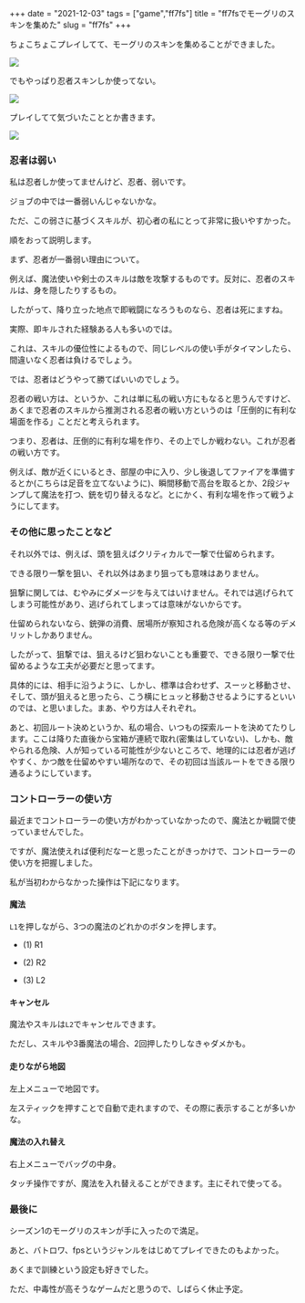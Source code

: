 +++
date = "2021-12-03"
tags = ["game","ff7fs"]
title = "ff7fsでモーグリのスキンを集めた"
slug = "ff7fs"
+++

ちょこちょこプレイしてて、モーグリのスキンを集めることができました。

![](https://raw.githubusercontent.com/syui/img/master/other/ff7fs_20211203_0006.png)

でもやっぱり忍者スキンしか使ってない。

![](https://raw.githubusercontent.com/syui/img/master/other/ff7fs_20211203_0007.png)

プレイしてて気づいたこととか書きます。

![](https://raw.githubusercontent.com/syui/img/master/other/ff7fs_20211203_0002.png)

### 忍者は弱い

私は忍者しか使ってませんけど、忍者、弱いです。

ジョブの中では一番弱いんじゃないかな。

ただ、この弱さに基づくスキルが、初心者の私にとって非常に扱いやすかった。

順をおって説明します。

まず、忍者が一番弱い理由について。

例えば、魔法使いや剣士のスキルは敵を攻撃するものです。反対に、忍者のスキルは、身を隠したりするもの。

したがって、降り立った地点で即戦闘になろうものなら、忍者は死にますね。

実際、即キルされた経験ある人も多いのでは。

これは、スキルの優位性によるもので、同じレベルの使い手がタイマンしたら、間違いなく忍者は負けるでしょう。

では、忍者はどうやって勝てばいいのでしょう。

忍者の戦い方は、というか、これは単に私の戦い方にもなると思うんですけど、あくまで忍者のスキルから推測される忍者の戦い方というのは「圧倒的に有利な場面を作る」ことだと考えられます。

つまり、忍者は、圧倒的に有利な場を作り、その上でしか戦わない。これが忍者の戦い方です。

例えば、敵が近くにいるとき、部屋の中に入り、少し後退してファイアを準備するとか(こちらは足音を立てないように)、瞬間移動で高台を取るとか、2段ジャンプして魔法を打つ、銃を切り替えるなど。とにかく、有利な場を作って戦うようにしてます。

### その他に思ったことなど

それ以外では、例えば、頭を狙えばクリティカルで一撃で仕留められます。

できる限り一撃を狙い、それ以外はあまり狙っても意味はありません。

狙撃に関しては、むやみにダメージを与えてはいけません。それでは逃げられてしまう可能性があり、逃げられてしまっては意味がないからです。

仕留められないなら、銃弾の消費、居場所が察知される危険が高くなる等のデメリットしかありません。

したがって、狙撃では、狙えるけど狙わないことも重要で、できる限り一撃で仕留めるような工夫が必要だと思ってます。

具体的には、相手に沿うように、しかし、標準は合わせず、スーッと移動させ、そして、頭が狙えると思ったら、こう横にヒュッと移動させるようにするといいのでは、と思いました。まあ、やり方は人それぞれ。

あと、初回ルート決めというか、私の場合、いつもの探索ルートを決めてたりします。ここは降りた直後から宝箱が連続で取れ(密集はしていない)、しかも、敵やられる危険、人が知っている可能性が少ないところで、地理的には忍者が逃げやすく、かつ敵を仕留めやすい場所なので、その初回は当該ルートをできる限り通るようにしています。

### コントローラーの使い方

最近までコントローラーの使い方がわかっていなかったので、魔法とか戦闘で使っていませんでした。

ですが、魔法使えれば便利だなーと思ったことがきっかけで、コントローラーの使い方を把握しました。

私が当初わからなかった操作は下記になります。

#### 魔法

`L1`を押しながら、3つの魔法のどれかのボタンを押します。

- (1) R1

- (2) R2

- (3) L2

#### キャンセル

魔法やスキルは`L2`でキャンセルできます。

ただし、スキルや3番魔法の場合、2回押したりしなきゃダメかも。

#### 走りながら地図

左上メニューで地図です。

左スティックを押すことで自動で走れますので、その際に表示することが多いかな。

#### 魔法の入れ替え

右上メニューでバッグの中身。

タッチ操作ですが、魔法を入れ替えることができます。主にそれで使ってる。

### 最後に

シーズン1のモーグリのスキンが手に入ったので満足。

あと、バトロワ、fpsというジャンルをはじめてプレイできたのもよかった。

あくまで訓練という設定も好きでした。

ただ、中毒性が高そうなゲームだと思うので、しばらく休止予定。

